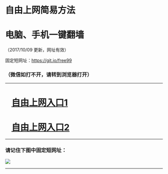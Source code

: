 ﻿# 自由上网简易方法

# 电脑、手机一键翻墙

（2017/10/09 更新，网址有效）

固定短网址：https://git.io/free99

### （微信如打不开，请转到浏览器打开）


***





# &nbsp;&nbsp; <a href="http://ft1034021693.fwq-tz-1001.info/fwqtz01.html?t=100900126366 " target="_blank">自由上网入口1</a>
# &nbsp;&nbsp; <a href="http://ft2003517681.fwq-tz-1002.info/fwqtz02.html?t=1009001296 " target="_blank">自由上网入口2</a>
***

### 请记住下图中固定短网址：

<img src="https://s3-us-west-2.amazonaws.com/fwq-1001/yjfq-20170905okok.png" /> 


***


